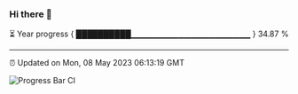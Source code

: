 ### Hi there 👋

⏳ Year progress { ██████████▁▁▁▁▁▁▁▁▁▁▁▁▁▁▁▁▁▁▁▁ } 34.87 %

---

⏰ Updated on Mon, 08 May 2023 06:13:19 GMT

![Progress Bar CI](https://github.com/liununu/liununu/workflows/Progress%20Bar%20CI/badge.svg)

